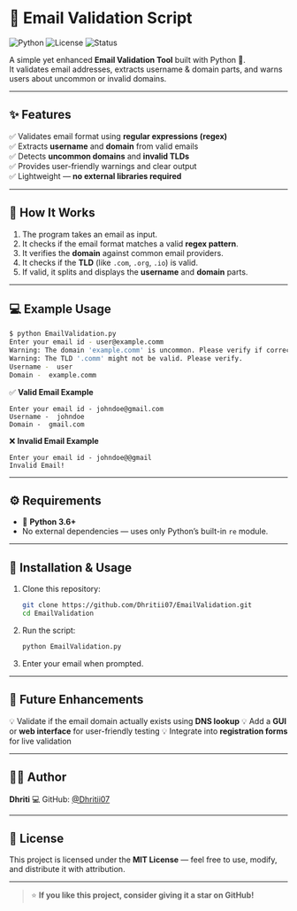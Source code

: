 # 📧 Email Validation Script  

![Python](https://img.shields.io/badge/Python-3.6%2B-blue?logo=python&logoColor=white)
![License](https://img.shields.io/badge/License-MIT-green)
![Status](https://img.shields.io/badge/Status-Stable-success)

A simple yet enhanced **Email Validation Tool** built with Python 🐍.  
It validates email addresses, extracts username & domain parts, and warns users about uncommon or invalid domains.

---

## ✨ Features  

✅ Validates email format using **regular expressions (regex)**  
✅ Extracts **username** and **domain** from valid emails  
✅ Detects **uncommon domains** and **invalid TLDs**  
✅ Provides user-friendly warnings and clear output  
✅ Lightweight — **no external libraries required**

---

## 🧠 How It Works  

1. The program takes an email as input.  
2. It checks if the email format matches a valid **regex pattern**.  
3. It verifies the **domain** against common email providers.  
4. It checks if the **TLD** (like `.com`, `.org`, `.io`) is valid.  
5. If valid, it splits and displays the **username** and **domain** parts.

---

## 💻 Example Usage  

```bash
$ python EmailValidation.py
Enter your email id - user@example.comm
Warning: The domain 'example.comm' is uncommon. Please verify if correct.
Warning: The TLD '.comm' might not be valid. Please verify.
Username -  user
Domain -  example.comm
````

✅ **Valid Email Example**

```
Enter your email id - johndoe@gmail.com
Username -  johndoe
Domain -  gmail.com
```

❌ **Invalid Email Example**

```
Enter your email id - johndoe@@gmail
Invalid Email!
```

---

## ⚙️ Requirements

* 🐍 **Python 3.6+**
* No external dependencies — uses only Python’s built-in `re` module.

---

## 🚀 Installation & Usage

1. Clone this repository:

   ```bash
   git clone https://github.com/Dhritii07/EmailValidation.git
   cd EmailValidation
   ```
2. Run the script:

   ```bash
   python EmailValidation.py
   ```
3. Enter your email when prompted.

---

## 🔮 Future Enhancements

💡 Validate if the email domain actually exists using **DNS lookup**
💡 Add a **GUI** or **web interface** for user-friendly testing
💡 Integrate into **registration forms** for live validation

---

## 🧑‍💻 Author

**Dhriti**
💻 GitHub: [@Dhritii07](https://github.com/Dhritii07)

---

## 🪪 License

This project is licensed under the **MIT License** — feel free to use, modify, and distribute it with attribution.

---

> ⭐ **If you like this project, consider giving it a star on GitHub!**


